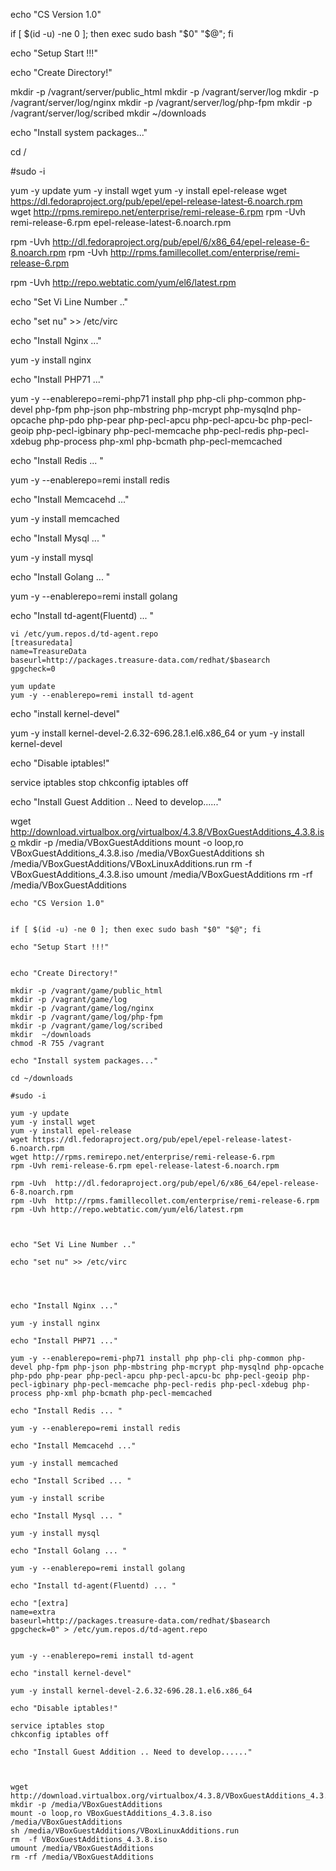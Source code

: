echo "CS Version 1.0"


if [ $(id -u) -ne 0 ]; then exec sudo bash "$0" "$@"; fi

echo "Setup Start !!!"


echo "Create Directory!"

mkdir -p /vagrant/server/public_html
mkdir -p /vagrant/server/log
mkdir -p /vagrant/server/log/nginx
mkdir -p /vagrant/server/log/php-fpm
mkdir -p /vagrant/server/log/scribed
mkdir  ~/downloads


echo "Install system packages..."

cd /

#sudo -i

yum -y update
yum -y install wget
yum -y install epel-release
wget https://dl.fedoraproject.org/pub/epel/epel-release-latest-6.noarch.rpm
wget http://rpms.remirepo.net/enterprise/remi-release-6.rpm
rpm -Uvh remi-release-6.rpm epel-release-latest-6.noarch.rpm

rpm -Uvh  http://dl.fedoraproject.org/pub/epel/6/x86_64/epel-release-6-8.noarch.rpm
rpm -Uvh  http://rpms.famillecollet.com/enterprise/remi-release-6.rpm

rpm -Uvh http://repo.webtatic.com/yum/el6/latest.rpm



echo "Set Vi Line Number .."

echo "set nu" >> /etc/virc




echo "Install Nginx ..."

yum -y install nginx

echo "Install PHP71 ..."

yum -y --enablerepo=remi-php71 install php php-cli php-common php-devel php-fpm php-json php-mbstring php-mcrypt php-mysqlnd php-opcache php-pdo php-pear php-pecl-apcu php-pecl-apcu-bc php-pecl-geoip php-pecl-igbinary php-pecl-memcache php-pecl-redis php-pecl-xdebug php-process php-xml php-bcmath php-pecl-memcached

echo "Install Redis ... "

yum -y --enablerepo=remi install redis

echo "Install Memcacehd ..."

yum -y install memcached

echo "Install Mysql ... "

yum -y install mysql

echo "Install Golang ... "

yum -y --enablerepo=remi install golang

echo "Install td-agent(Fluentd) ... "



```
vi /etc/yum.repos.d/td-agent.repo
[treasuredata]
name=TreasureData
baseurl=http://packages.treasure-data.com/redhat/$basearch
gpgcheck=0

yum update
yum -y --enablerepo=remi install td-agent
```



echo "install kernel-devel"

yum -y install kernel-devel-2.6.32-696.28.1.el6.x86_64 or yum -y install kernel-devel

echo "Disable iptables!"

service iptables stop
chkconfig iptables off

echo "Install Guest Addition .. Need to develop......"

wget http://download.virtualbox.org/virtualbox/4.3.8/VBoxGuestAdditions_4.3.8.iso
mkdir -p /media/VBoxGuestAdditions
mount -o loop,ro VBoxGuestAdditions_4.3.8.iso /media/VBoxGuestAdditions
sh /media/VBoxGuestAdditions/VBoxLinuxAdditions.run
rm  -f VBoxGuestAdditions_4.3.8.iso
umount /media/VBoxGuestAdditions
rm -rf /media/VBoxGuestAdditions





```
echo "CS Version 1.0"


if [ $(id -u) -ne 0 ]; then exec sudo bash "$0" "$@"; fi

echo "Setup Start !!!"


echo "Create Directory!"

mkdir -p /vagrant/game/public_html
mkdir -p /vagrant/game/log
mkdir -p /vagrant/game/log/nginx
mkdir -p /vagrant/game/log/php-fpm
mkdir -p /vagrant/game/log/scribed
mkdir  ~/downloads
chmod -R 755 /vagrant

echo "Install system packages..."

cd ~/downloads

#sudo -i

yum -y update
yum -y install wget
yum -y install epel-release
wget https://dl.fedoraproject.org/pub/epel/epel-release-latest-6.noarch.rpm
wget http://rpms.remirepo.net/enterprise/remi-release-6.rpm
rpm -Uvh remi-release-6.rpm epel-release-latest-6.noarch.rpm

rpm -Uvh  http://dl.fedoraproject.org/pub/epel/6/x86_64/epel-release-6-8.noarch.rpm
rpm -Uvh  http://rpms.famillecollet.com/enterprise/remi-release-6.rpm
rpm -Uvh http://repo.webtatic.com/yum/el6/latest.rpm



echo "Set Vi Line Number .."

echo "set nu" >> /etc/virc




echo "Install Nginx ..."

yum -y install nginx

echo "Install PHP71 ..."

yum -y --enablerepo=remi-php71 install php php-cli php-common php-devel php-fpm php-json php-mbstring php-mcrypt php-mysqlnd php-opcache php-pdo php-pear php-pecl-apcu php-pecl-apcu-bc php-pecl-geoip php-pecl-igbinary php-pecl-memcache php-pecl-redis php-pecl-xdebug php-process php-xml php-bcmath php-pecl-memcached

echo "Install Redis ... "

yum -y --enablerepo=remi install redis

echo "Install Memcacehd ..."

yum -y install memcached

echo "Install Scribed ... "

yum -y install scribe

echo "Install Mysql ... "

yum -y install mysql

echo "Install Golang ... "

yum -y --enablerepo=remi install golang

echo "Install td-agent(Fluentd) ... "

echo "[extra]
name=extra
baseurl=http://packages.treasure-data.com/redhat/$basearch
gpgcheck=0" > /etc/yum.repos.d/td-agent.repo


yum -y --enablerepo=remi install td-agent

echo "install kernel-devel"

yum -y install kernel-devel-2.6.32-696.28.1.el6.x86_64

echo "Disable iptables!"

service iptables stop
chkconfig iptables off

echo "Install Guest Addition .. Need to develop......"



wget http://download.virtualbox.org/virtualbox/4.3.8/VBoxGuestAdditions_4.3.8.iso
mkdir -p /media/VBoxGuestAdditions
mount -o loop,ro VBoxGuestAdditions_4.3.8.iso /media/VBoxGuestAdditions
sh /media/VBoxGuestAdditions/VBoxLinuxAdditions.run
rm  -f VBoxGuestAdditions_4.3.8.iso
umount /media/VBoxGuestAdditions
rm -rf /media/VBoxGuestAdditions




```

